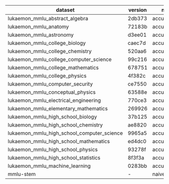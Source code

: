 | dataset | version | metric | mode | q3bft_q_p_hf |
|----- | ----- | ----- | ----- | -----|
| lukaemon_mmlu_abstract_algebra | 2db373 | accuracy | gen | 1.00 |
| lukaemon_mmlu_anatomy | 72183b | accuracy | gen | 2.22 |
| lukaemon_mmlu_astronomy | d3ee01 | accuracy | gen | 1.97 |
| lukaemon_mmlu_college_biology | caec7d | accuracy | gen | 3.47 |
| lukaemon_mmlu_college_chemistry | 520aa6 | accuracy | gen | 3.00 |
| lukaemon_mmlu_college_computer_science | 99c216 | accuracy | gen | 2.00 |
| lukaemon_mmlu_college_mathematics | 678751 | accuracy | gen | 7.00 |
| lukaemon_mmlu_college_physics | 4f382c | accuracy | gen | 1.96 |
| lukaemon_mmlu_computer_security | ce7550 | accuracy | gen | 6.00 |
| lukaemon_mmlu_conceptual_physics | 63588e | accuracy | gen | 2.98 |
| lukaemon_mmlu_electrical_engineering | 770ce3 | accuracy | gen | 2.07 |
| lukaemon_mmlu_elementary_mathematics | 269926 | accuracy | gen | 2.38 |
| lukaemon_mmlu_high_school_biology | 37b125 | accuracy | gen | 0.97 |
| lukaemon_mmlu_high_school_chemistry | ae8820 | accuracy | gen | 2.96 |
| lukaemon_mmlu_high_school_computer_science | 9965a5 | accuracy | gen | 1.00 |
| lukaemon_mmlu_high_school_mathematics | ed4dc0 | accuracy | gen | 0.00 |
| lukaemon_mmlu_high_school_physics | 93278f | accuracy | gen | 5.30 |
| lukaemon_mmlu_high_school_statistics | 8f3f3a | accuracy | gen | 2.31 |
| lukaemon_mmlu_machine_learning | 0283bb | accuracy | gen | 1.79 |
| mmlu-stem | - | naive_average | gen | 2.65 |
